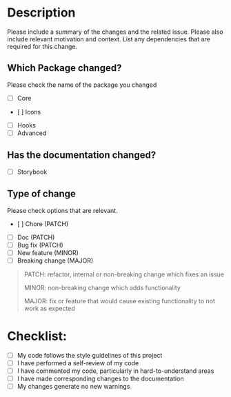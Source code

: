 # Description

Please include a summary of the changes and the related issue. Please also include relevant motivation and context. List any dependencies that are required for this change.

## Which Package changed?

Please check the name of the package you changed

- [ ] Core
- [ ] Icons
- [ ] Hooks
- [ ] Advanced

## Has the documentation changed?

- [ ] Storybook

## Type of change

Please check options that are relevant.

- [ ] Chore (PATCH)
- [ ] Doc (PATCH)
- [ ] Bug fix (PATCH)
- [ ] New feature (MINOR)
- [ ] Breaking change (MAJOR)

> PATCH: refactor, internal or non-breaking change which fixes an issue
>
> MINOR: non-breaking change which adds functionality
>
> MAJOR: fix or feature that would cause existing functionality to not work as expected

# Checklist:

- [ ] My code follows the style guidelines of this project
- [ ] I have performed a self-review of my code
- [ ] I have commented my code, particularly in hard-to-understand areas
- [ ] I have made corresponding changes to the documentation
- [ ] My changes generate no new warnings
